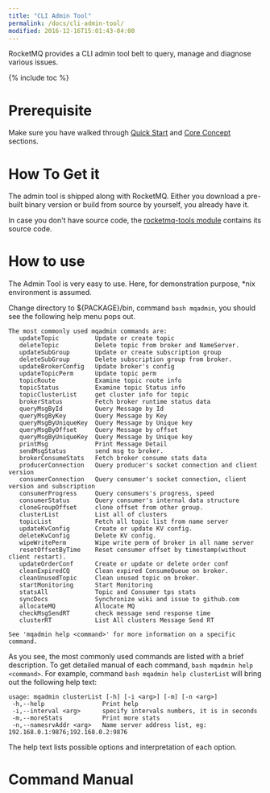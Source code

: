 ```yaml
---
title: "CLI Admin Tool"
permalink: /docs/cli-admin-tool/
modified: 2016-12-16T15:01:43-04:00
---
```


RocketMQ provides a CLI admin tool belt to query, manage and diagnose various issues.

{% include toc %}

# Prerequisite 

Make sure you have walked through [Quick Start](/docs/quick-start/) and [Core Concept](/docs/core-concept/) sections.


# How To Get it

The admin tool is shipped along with RocketMQ. Either you download a pre-built binary version or build from source by yourself, you already have it.

In case you don't have source code, the [rocketmq-tools module](https://github.com/apache/incubator-rocketmq/tree/master/tools) contains its source code.

# How to use

The Admin Tool is very easy to use. Here, for demonstration purpose, *nix environment is assumed.

Change directory to ${PACKAGE}/bin, command `bash mqadmin`, you should see the following help menu pops out.

    The most commonly used mqadmin commands are:
       updateTopic          Update or create topic
       deleteTopic          Delete topic from broker and NameServer.
       updateSubGroup       Update or create subscription group
       deleteSubGroup       Delete subscription group from broker.
       updateBrokerConfig   Update broker's config
       updateTopicPerm      Update topic perm
       topicRoute           Examine topic route info
       topicStatus          Examine topic Status info
       topicClusterList     get cluster info for topic
       brokerStatus         Fetch broker runtime status data
       queryMsgById         Query Message by Id
       queryMsgByKey        Query Message by Key
       queryMsgByUniqueKey  Query Message by Unique key
       queryMsgByOffset     Query Message by offset
       queryMsgByUniqueKey  Query Message by Unique key
       printMsg             Print Message Detail
       sendMsgStatus        send msg to broker.
       brokerConsumeStats   Fetch broker consume stats data
       producerConnection   Query producer's socket connection and client version
       consumerConnection   Query consumer's socket connection, client version and subscription
       consumerProgress     Query consumers's progress, speed
       consumerStatus       Query consumer's internal data structure
       cloneGroupOffset     clone offset from other group.
       clusterList          List all of clusters
       topicList            Fetch all topic list from name server
       updateKvConfig       Create or update KV config.
       deleteKvConfig       Delete KV config.
       wipeWritePerm        Wipe write perm of broker in all name server
       resetOffsetByTime    Reset consumer offset by timestamp(without client restart).
       updateOrderConf      Create or update or delete order conf
       cleanExpiredCQ       Clean expired ConsumeQueue on broker.
       cleanUnusedTopic     Clean unused topic on broker.
       startMonitoring      Start Monitoring
       statsAll             Topic and Consumer tps stats
       syncDocs             Synchronize wiki and issue to github.com
       allocateMQ           Allocate MQ
       checkMsgSendRT       check message send response time
       clusterRT            List All clusters Message Send RT
    
    See 'mqadmin help <command>' for more information on a specific command.


As you see, the most commonly used commands are listed with a brief description. To get detailed manual of each command, `bash mqadmin help <command>`. For example, command `bash mqadmin help clusterList` will bring out the following help text:

    usage: mqadmin clusterList [-h] [-i <arg>] [-m] [-n <arg>]
     -h,--help                Print help
     -i,--interval <arg>      specify intervals numbers, it is in seconds
     -m,--moreStats           Print more stats
     -n,--namesrvAddr <arg>   Name server address list, eg: 192.168.0.1:9876;192.168.0.2:9876


The help text lists possible options and interpretation of each option. 


# Command Manual